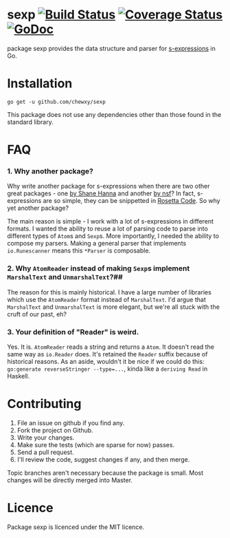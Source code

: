 # sexp [![Build Status](https://travis-ci.org/chewxy/sexp.svg?branch=master)](https://travis-ci.org/chewxy/sexp) [![Coverage Status](https://coveralls.io/repos/github/chewxy/sexp/badge.svg?branch=master)](https://coveralls.io/github/chewxy/sexp?branch=master) [![GoDoc](https://godoc.org/github.com/chewxy/sexp?status.svg)](https://godoc.org/github.com/chewxy/sexp)
package sexp provides the data structure and parser for [s-expressions](https://en.wikipedia.org/wiki/S-expression) in Go.

# Installation

`go get -u github.com/chewxy/sexp`

This package does not use any dependencies other than those found in the standard library.

# FAQ

### 1. Why another package?
Why write another package for s-expressions when there are two other great packages - one [by Shane Hanna](https://github.com/shanna/sexp) and another [by nsf](https://github.com/nsf/sexp)? In fact, s-expressions are so simple, they can be snippetted in [Rosetta Code](https://rosettacode.org/wiki/S-Expressions). So why yet another package?

The main reason is simple - I work with a lot of s-expressions in different formats. I wanted the ability to reuse a lot of parsing code to parse into different types of `Atom`s and `Sexp`s. More importantly, I needed the ability to compose my parsers. Making a general parser that implements `io.Runescanner` means this `*Parser` is composable. 

### 2. Why `AtomReader` instead of making `Sexp`s implement `MarshalText` and `UnmarshalText`?##
The reason for this is mainly historical. I have a large number of libraries which use the `AtomReader` format instead of `MarshalText`. I'd argue that `MarshalText` and `UnmarshalText` is more elegant, but we're all stuck with the cruft of our past, eh?

### 3. Your definition of "Reader" is weird. 
Yes. It is. `AtomReader` reads a string and returns a `Atom`. It doesn't read the same way as `io.Reader` does. It's retained the `Reader` suffix because of historical reasons. As an aside, wouldn't it be nice if we could do this: `go:generate reverseStringer --type=...`, kinda like a `deriving Read` in  Haskell.

# Contributing 

1. File an issue on github if you find any.
2. Fork the project on Github.
3. Write your changes.
4. Make sure the tests (which are sparse for now) passes.
5. Send a pull request. 
6. I'll review the code, suggest changes if any, and then merge.

Topic branches aren't necessary because the package is small. Most changes will be directly merged into Master.

# Licence
Package sexp is licenced under the MIT licence.